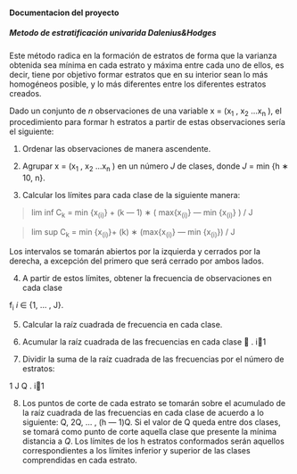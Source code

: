 #### Documentacion del proyecto

##### Metodo de estratificación univarida Dalenius&Hodges
Este método radica en la
formación de estratos de forma que la varianza obtenida sea mínima en cada estrato y
máxima entre cada uno de ellos, es decir, tiene por objetivo formar estratos que en su 
interior sean lo más homogéneos posible, y lo más diferentes entre los diferentes estratos
creados.

Dado un conjunto de _n_ observaciones de una variable x = (x<sub>1</sub> , x<sub>2</sub> ...x<sub>n</sub> ), el procedimiento para formar h  estratos a partir de estas observaciones sería el siguiente:

1.	Ordenar las observaciones de manera ascendente.

2.	Agrupar x = (x<sub>1</sub> , x<sub>2</sub> ...x<sub>n</sub> ) en un número _J_ de clases, donde _J_ = min {h ∗ 10, n}.
 

3.	Calcular los límites para cada clase de la siguiente manera:

 
> lim inf C<sub>k</sub> = min {x<sub>(i)</sub>} + (k — 1) ∗ ( max{x<sub>(i)</sub>} — min {x<sub>(i)</sub>} ) / J
 

> lim sup C<sub>k</sub> = min {x<sub>(i)</sub>}+ (k) ∗ (max{x<sub>(i)</sub>} — min {x<sub>(i)</sub>}) / J
 

Los intervalos se tomarán abiertos por la izquierda y cerrados por la derecha, a excepción del primero que será cerrado por ambos lados.

4.	A partir de estos límites, obtener la frecuencia de observaciones en cada clase

f<sub>i</sub>	_i_ ∈ {1, … , J}.

5.	Calcular la raíz cuadrada de frecuencia en cada clase.

6.	Acumular la raíz cuadrada de las frecuencias en cada clase 	.
i1

7.	Dividir la suma de la raíz cuadrada de las frecuencias por el número de estratos:

1 J
Q	.
i1

8.	Los puntos de corte de cada estrato se tomarán sobre el acumulado de la raíz cuadrada de las frecuencias en cada clase de acuerdo a lo siguiente: Q, 2Q, … , (h — 1)Q. Si el valor de Q queda entre dos clases, se tomará como punto de corte aquella clase que presente la mínima distancia a _Q_. Los límites de los h estratos conformados serán aquellos correspondientes a los límites inferior y superior de las clases comprendidas en cada estrato.
